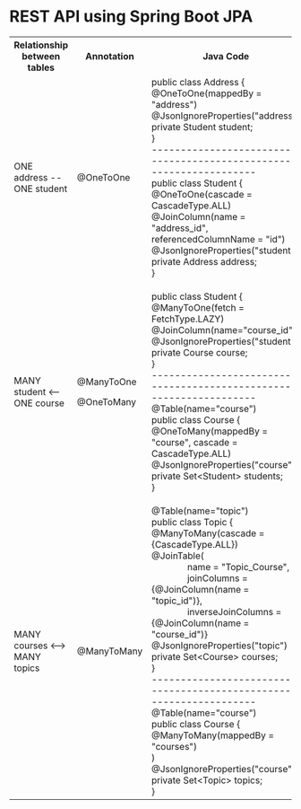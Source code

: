 # REST API using Spring Boot JPA
<table>
  <tr>
    <th>Relationship between tables</th>
    <th>Annotation</th>
    <th>Java Code</th>
  </tr>
  <tr>
    <td>ONE address -- ONE student</td>
    <td>@OneToOne</td>
    <td>public class Address {<br>
    @OneToOne(mappedBy = "address")<br>
    @JsonIgnoreProperties("address")<br>
    private Student student;<br>}
    <br>--------------------------------------------------------------------<br>
    public class Student {<br>
    @OneToOne(cascade = CascadeType.ALL)<br>
    @JoinColumn(name = "address_id", referencedColumnName = "id")<br>
    @JsonIgnoreProperties("student")<br>
    private Address address;<br>}
    </td>
  </tr>
  <tr>
    <td>MANY student <-- ONE course</td>
    <td><p>@ManyToOne</p><p>@OneToMany</p></td>
    <td><p>public class Student {<br>
    @ManyToOne(fetch = FetchType.LAZY)<br>
    @JoinColumn(name="course_id")<br>
    @JsonIgnoreProperties("student")<br>
    private Course course;<br>}
    <br>--------------------------------------------------------------------<br>
    @Table(name="course")<br>
    public class Course {<br>
    @OneToMany(mappedBy = "course", cascade = CascadeType.ALL)<br>
    @JsonIgnoreProperties("course")<br>
    private Set&lt;Student&gt; students;<br>}
    </td>
  </tr>
  <tr>
    <td>MANY courses <--> MANY topics</td>
    <td>@ManyToMany</td>
    <td>
    @Table(name="topic")<br>
    public class Topic {<br>
    @ManyToMany(cascade = {CascadeType.ALL})<br>
    @JoinTable(<br>
    &emsp;&emsp;&emsp;&emsp;name = "Topic_Course",<br>
    &emsp;&emsp;&emsp;&emsp;joinColumns = {@JoinColumn(name = "topic_id")},<br>
    &emsp;&emsp;&emsp;&emsp;inverseJoinColumns = {@JoinColumn(name = "course_id")}<br>
    @JsonIgnoreProperties("topic")<br>
    private Set&lt;Course&gt; courses;<br>}
    <br>--------------------------------------------------------------------<br>
    @Table(name="course")<br>
    public class Course {<br>
    @ManyToMany(mappedBy = "courses")<br>)<br>
    @JsonIgnoreProperties("course")<br>
    private Set&lt;Topic&gt; topics;<br>}
    </td>
  </tr>
</table>
